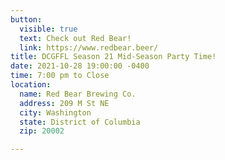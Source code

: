 ```yaml
---
button:
  visible: true
  text: Check out Red Bear!
  link: https://www.redbear.beer/
title: DCGFFL Season 21 Mid-Season Party Time!
date: 2021-10-28 19:00:00 -0400
time: 7:00 pm to Close
location:
  name: Red Bear Brewing Co.
  address: 209 M St NE
  city: Washington
  state: District of Columbia
  zip: 20002

---
```

